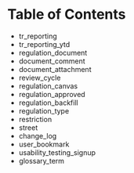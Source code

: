 # Table of Contents

* tr\_reporting
* tr\_reporting\_ytd
* regulation\_document
* document\_comment
* document\_attachment
* review\_cycle
* regulation\_canvas
* regulation\_approved
* regulation\_backfill
* regulation\_type
* restriction
* street
* change\_log
* user\_bookmark
* usability\_testing\_signup
* glossary\_term



